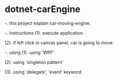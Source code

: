 # dotnet-carEngine

-. this project explain car-moving-engine.

-. Instructions
(1). execute application.

(2). if left click in canvas panel, car is going to move.

-. using
(1). using 'WPF'

(2). using 'singleton pattern'

(3). using 'delegate', 'event' keyword

